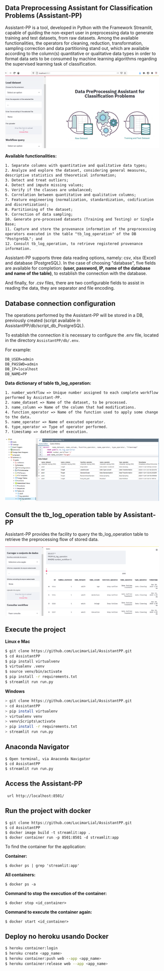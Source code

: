 ## Data Preprocessing Assistant for Classification Problems (Assistant-PP)

Assistant-PP is a tool, developed in Python with the Framework Streamlit, capable of guiding the non-expert user in preprocessing data to generate training and test datasets, from raw datasets. Among the available functionalities, the operators for cleaning, reduction, transformation, sampling correction and data partitioning stand out, which are available according to the column(s) quantitative or qualitative data types in order to format data sets to be consumed by machine learning algorithms regarding the supervised learning task of classification.

![](imgs/img-assistent.png)

**Available functionalities:**

```
1. Separate columns with quantitative and qualitative data types;
2. Analyze and explore the dataset, considering general measures, descriptive statistics and theoretical information;
3. Detect and treat outliers;
4. Detect and impute missing values;
5. Verify if the classes are unbalanced;
6. Correlation between quantitative and qualitative columns;
7. Feature engineering (normalization, standardization, codification and discretization);
8. Partitioning of the dataset;
9. Correction of data sampling;
10. Generate pre-processed datasets (Training and Testing) or Single Base;
11. Capture and store the provenance information of the preprocessing operators executed in the table "tb_log_operation" of the DB "PostgreSQL"; and
12. Consult tb_log_operation, to retrieve registered provenance information.
```

Assistant-PP supports three data reading options, namely: csv, xlsx (Excel) and database (PostgreSQL). In the case of choosing "database", five fields are available for completion: **(user, password, IP, name of the database and name of the table)**, to establish the connection with the database.

And finally, for .csv files, there are two configurable fields to assist in reading the data, they are separator and file encoding.

## Database connection configuration

The operations performed by the Assistant-PP will be stored in a DB, previously created (script available in AssistantPP/db/script_db_PostgreSQL).

To establish the connection it is necessary to configure the .env file, located in the directory ```AssistantPP/db/.env```.

For example:
```
DB_USER=admin
DB_PASSWD=admin
DB_IP=localhost
DB_NAME=PP
```

**Data dictionary of table tb_log_operation:**

```
1. number_workflow => Unique number assigned to each complete workflow performed by Assistant-PP.
2. name_dataset => Name of the dataset, to be processed.
3. name_column => Name of the column that had modifications.
4. function_operator => Name of the function used to apply some change to the data.
5. name_operator => Name of executed operator.
6. type_operator => Type of operator performed.
7. timestamp => datetime of execution. 
```

![](imgs/img-schema.png)



## Consult the tb_log_operation table by Assistant-PP 

Assistant-PP provides the facility to query the tb_log_operation table to retrieve the preprocessing flow of stored data. 

![](imgs/img-query-log.png)

## Execute the project

**Linux e Mac**

```bash
$ git clone https://github.com/LucimarLial/AssistantPP.git
$ cd AssistantPP
$ pip install virtualvenv
$ virtualenv .venv
$ source venv/bin/activate
$ pip install -r requirements.txt
$ streamlit run run.py
```

**Windows**

```bash
> git clone https://github.com/LucimarLial/AssistantPP.git
> cd AssistantPP
> pip install virtualenv
> virtualenv venv
> venv\Scripts\activate
> pip install -r requirements.txt
> streamlit run run.py
```

## Anaconda Navigator

```
$ Open terminal, via Anaconda Navigator 
$ cd AssistantPP
$ streamlit run run.py
```
## Access the Assistant-PP

``` url http://localhost:8501/```

## Run the project with docker 

```
$ git clone https://github.com/LucimarLial/AssistantPP.git
$ cd AssistantPP
$ docker image build -t streamlit:app .
$ docker container run -p 8501:8501 -d streamlit:app
```

To find the container for the application: 

**Container:**
```
$ docker ps | grep 'streamlit:app'
```

**All containers:**
```
$ docker ps -a
```

**Command to stop the execution of the container:**
```
$ docker stop <id_container>
```

**Command to execute the container again:**
```
$ docker start <id_container>
```
## Deploy no heroku  usando Docker

```bash
$ heroku container:login
$ heroku create <app_name>
$ heroku container:push web --app <app_name>
$ heroku container:release web --app <app_name>
```





